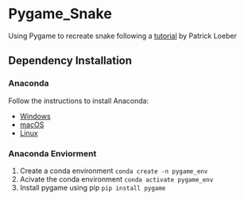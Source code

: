 # Pygame_Snake
Using Pygame to recreate snake following a [tutorial](https://www.youtube.com/watch?v=--nsd2ZeYvs) by Patrick Loeber


## Dependency Installation

### Anaconda
Follow the instructions to install Anaconda:

- [Windows](https://docs.conda.io/projects/conda/en/latest/user-guide/install/windows.html)
- [macOS](https://docs.conda.io/projects/conda/en/latest/user-guide/install/macos.html)
- [Linux](https://docs.conda.io/projects/conda/en/latest/user-guide/install/linux.html)

### Anaconda Enviorment

1. Create a conda environment
```conda create -n pygame_env```
2. Acivate the conda environment
```conda activate pygame_env```
3. Install pygame using pip
```pip install pygame```

